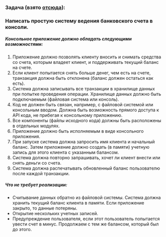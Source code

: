 ### Задача (взято [отсюда](https://www.amazon.com/Get-Programming-guide-NET-developers/dp/1617293997/)): 
### Написать простую систему ведения банковского счета в консоли.
##### Консольное приложение должно обладать следующими возможностями:
1. Приложение должно позволять клиенту вносить и снимать средства со счета, которым владеет клиент, и поддерживать текущий баланс на счете.
2. Если клиент попытается снять больше денег, чем есть на счете, транзакция должна быть отклонена (баланс должен остаться как есть).
3. Система должна записывать все транзакции в хранилище данных при попытке проведения операции. Хранилище данных должно быть подключаемым (файловая система или консоль).
4. Код не должен быть связан, например, с файловой системой или консольным вводом. Должна быть возможность прямого доступа к API кода, не прибегая к консольному приложению.
5. Все компоненты (файлы исходного кода) должны быть расположены в отдельных модулях.
6. Приложение должно быть исполняемым в виде консольного приложения.
7. При запуске система должна запросить имя клиента и начальный баланс. Затем приложение должно создать (в памяти) учетную запись для этого клиента с указанным балансом.
8. Система должна повторно запрашивать, хочет ли клиент внести или снять деньги со счета.
9. Система должна распечатывать обновленный баланс пользователю после каждой транзакции.

##### Что не требует реализации:
- Считывание данных обратно из файловой системы. Система должна хранить текущий баланс клиента в памяти. Если приложение закрыто, то данные потеряны.
- Открытие нескольких учетных записей.
- Предупреждение пользователя, если этот пользователь попытается увести счет в минус. Продолжаем с тем же балансом, который был до этого.